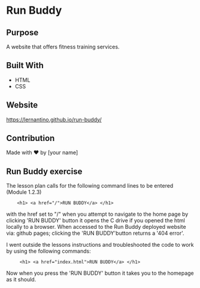 # Run Buddy

## Purpose
A website that offers fitness training services.

## Built With
* HTML
* CSS

## Website
https://lernantino.github.io/run-buddy/

## Contribution
Made with ❤️ by [your name]


## Run Buddy exercise

The lesson plan calls for the following command lines to be entered (Module 1.2.3)
  
        <h1> <a href="/">RUN BUDDY</a> </h1>

  with the href set to "/" when you attempt to navigate to the home page by clicking 'RUN BUDDY' button it opens the C drive if 
  you opened the html locally to a browser. When accessed to the Run Buddy deployed website via: github pages; clicking
  the 'RUN BUDDY'button returns a '404 error'.
  
  I went outside the lessons instructions and troubleshooted the code to work by using the following commands:
  
         <h1> <a href="index.html">RUN BUDDY</a> </h1>
         
  Now when you press the 'RUN BUDDY' button it takes you to the homepage as it should. 
